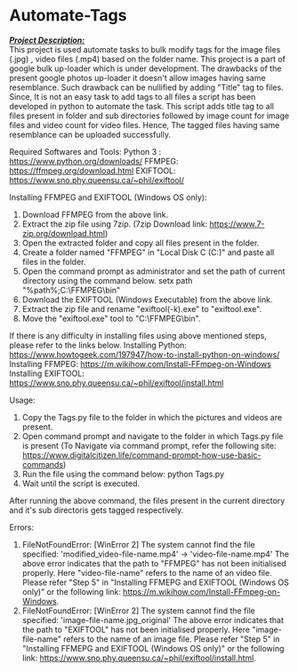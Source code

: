 # Automate-Tags
**_<ins>Project Description:</ins>_**  
This project is used automate tasks to bulk modify tags for the image files (.jpg) , video files (.mp4) based on the folder name. This project is a part of google bulk up-loader which is under development. The drawbacks of the present google photos up-loader it doesn't allow images having same resemblance. Such drawback can be nullified by adding "Title" tag to files. Since, It is not an easy task to add tags to all files a script has been developed in python to automate the task. This script adds title tag to all files present in folder and sub directories followed by image count for image files and video count for video files. Hence, The tagged files having same resemblance can be uploaded successfully.

Required Softwares and Tools:
  Python 3 : https://www.python.org/downloads/
  FFMPEG: https://ffmpeg.org/download.html
  EXIFTOOL: https://www.sno.phy.queensu.ca/~phil/exiftool/

Installing FFMPEG and EXIFTOOL (Windows OS only):
1) Download FFMPEG from the above link.
2) Extract the zip file using 7zip. (7zip Download link: https://www.7-zip.org/download.html)
3) Open the extracted folder and copy all files present in the folder.
4) Create a folder named "FFMPEG" in "Local Disk C (C:\)" and paste all files in the folder.
5) Open the command prompt as administrator and set the path of current directory using the command below.
    setx path "%path%;C:\FFMPEG\bin"
6) Download the EXIFTOOL (Windows Executable) from the above link.
7) Extract the zip file and rename "exiftool(-k).exe" to "exiftool.exe".
8) Move the "exiftool.exe" tool to "C:\FFMPEG\bin".

If there is any difficulty in installing files using above mentioned steps, please refer to the links below.
  Installing Python: https://www.howtogeek.com/197947/how-to-install-python-on-windows/
  Installing FFMPEG: https://m.wikihow.com/Install-FFmpeg-on-Windows
  Installing EXIFTOOL: https://www.sno.phy.queensu.ca/~phil/exiftool/install.html

Usage:
1) Copy the Tags.py file to the folder in which the pictures and videos are present.
2) Open command prompt and navigate to the folder in which Tags.py file is present
   (To Navigate via command prompt, refer the following site: https://www.digitalcitizen.life/command-prompt-how-use-basic-commands)
3) Run the file using the command below:
    python Tags.py
4) Wait until the script is executed.

After running the above command, the files present in the current directory and it's sub directoris gets tagged respectively.

Errors:
1) FileNotFoundError: [WinError 2] The system cannot find the file specified: 'modified_video-file-name.mp4' -> 'video-file-name.mp4'
      The above error indicates that the path to "FFMPEG" has not been initialised properly. Here "video-file-name" refers to the name         of an video file. Please refer "Step 5" in "Installing FFMEPG and EXIFTOOL (Windows OS only)" or the following link:                     https://m.wikihow.com/Install-FFmpeg-on-Windows.
2) FileNotFoundError: [WinError 2] The system cannot find the file specified: 'image-file-name.jpg_original'
      The above error indicates that the path to "EXIFTOOL" has not been initialised properly. Here "image-file-name" refers to the name       of an image file. Please refer "Step 5" in "Installing FFMEPG and EXIFTOOL (Windows OS only)" or the following link:                     https://www.sno.phy.queensu.ca/~phil/exiftool/install.html.
